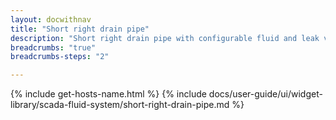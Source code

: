 ```yaml
---
layout: docwithnav
title: "Short right drain pipe"
description: "Short right drain pipe with configurable fluid and leak visualizations."
breadcrumbs: "true"
breadcrumbs-steps: "2"

---
```

{% include get-hosts-name.html %}
{% include docs/user-guide/ui/widget-library/scada-fluid-system/short-right-drain-pipe.md %}
